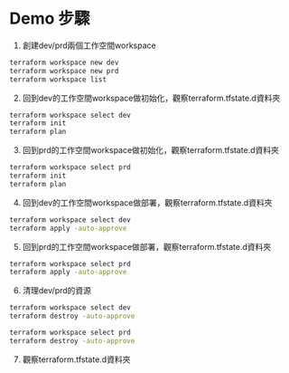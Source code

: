 # Demo 步驟

1. 創建dev/prd兩個工作空間workspace

```BASH
terraform workspace new dev
terraform workspace new prd
terraform workspace list
```

2. 回到dev的工作空間workspace做初始化，觀察terraform.tfstate.d資料夾

```BASH
terraform workspace select dev
terraform init
terraform plan
```

3. 回到prd的工作空間workspace做初始化，觀察terraform.tfstate.d資料夾

```BASH
terraform workspace select prd
terraform init
terraform plan
```

4. 回到dev的工作空間workspace做部署，觀察terraform.tfstate.d資料夾

```BASH
terraform workspace select dev
terraform apply -auto-approve
```

5. 回到prd的工作空間workspace做部署，觀察terraform.tfstate.d資料夾

```BASH
terraform workspace select prd
terraform apply -auto-approve
```

6. 清理dev/prd的資源

```BASH
terraform workspace select dev
terraform destroy -auto-approve

terraform workspace select prd
terraform destroy -auto-approve
```

7. 觀察terraform.tfstate.d資料夾
